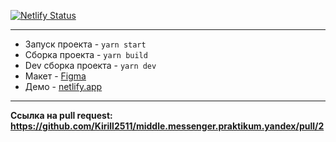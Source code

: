 [![Netlify Status](https://api.netlify.com/api/v1/badges/49ba96a1-04b4-43ef-b798-e6782c27c239/deploy-status)](https://app.netlify.com/sites/frabjous-griffin-9fa393/deploys)
____

- Запуск проекта - `yarn start`
- Сборка проекта - `yarn build`
- Dev сборка проекта - `yarn dev`
- Макет - [Figma](https://www.figma.com/file/jF5fFFzgGOxQeB4CmKWTiE/Chat_external_link?node-id=0%3A1)
- Демо - [netlify.app](frabjous-griffin-9fa393.netlify.app)

___
**Ссылка на pull request: https://github.com/Kirill2511/middle.messenger.praktikum.yandex/pull/2**
